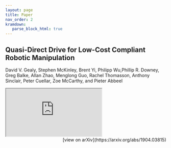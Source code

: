 ```yaml
---
layout: page
title: Paper
nav_order: 2
kramdown:
   parse_block_html: true
---
```


## Quasi-Direct Drive for Low-Cost Compliant Robotic Manipulation

David V. Gealy, Stephen McKinley, Brent Yi, Philipp Wu,Phillip R. Downey, Greg Balke, Allan Zhao, Menglong Guo, Rachel Thomasson, Anthony Sinclair, Peter Cuellar, Zoe McCarthy, and Pieter Abbeel

<iframe src="https://drive.google.com/file/d/1IIJE8LaXqsBkqYoe7xZxhNppKoo9f9eV/preview"></iframe>

<div style="text-align: right">
[view on arXiv](https://arxiv.org/abs/1904.03815)
</div>
